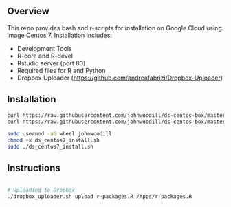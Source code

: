 Overview
------------
This repo provides bash and r-scripts for installation on Google Cloud using image Centos 7. Installation includes:

* Development Tools
* R-core and R-devel
* Rstudio server (port 80)
* Required files for R and Python
* Dropbox Uploader (https://github.com/andreafabrizi/Dropbox-Uploader)


Installation
------------

``` bash
curl https://raw.githubusercontent.com/johnwoodill/ds-centos-box/master/ds_centos7_install.sh > ds_centos7_install.sh
curl https://raw.githubusercontent.com/johnwoodill/ds-centos-box/master/r-packages.R > r-packages.R

sudo usermod -aG wheel johnwoodill
chmod +x ds_centos7_install.sh
sudo ./ds_centos7_install.sh

```

Instructions
------------

``` bash

# Uploading to Dropbox
./dropbox_uploader.sh upload r-packages.R /Apps/r-packages.R

```
